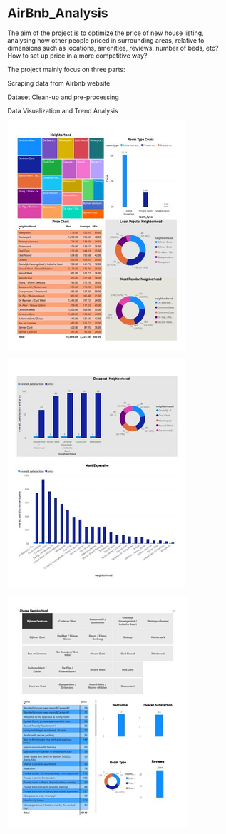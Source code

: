 # AirBnb_Analysis
The aim of the project is to optimize the price of new house listing, analysing how other people priced in surrounding areas, relative to dimensions such as locations, amenities, reviews, number of beds, etc? How to set up price in a more competitive way?  

The project mainly focus on three parts:  

Scraping data from Airbnb website 

Dataset Clean-up and pre-processing 

Data Visualization and Trend Analysis

![AirBnb_Analysis](https://github.com/yashrajrawat/AirBnb_Analysis/blob/main/neigh.JPG)

![AirBnb_Analysis](https://github.com/yashrajrawat/AirBnb_Analysis/blob/main/cheap-exp.JPG)

![AirBnb_Analysis](https://github.com/yashrajrawat/AirBnb_Analysis/blob/main/choose.JPG)

